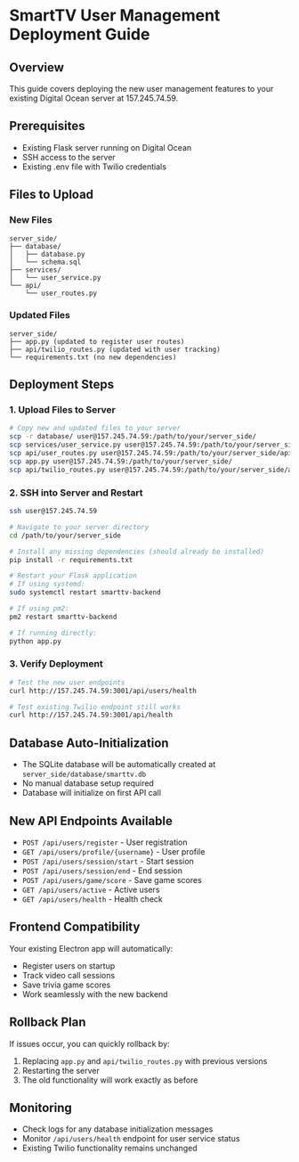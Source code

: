 # SmartTV User Management Deployment Guide

## Overview
This guide covers deploying the new user management features to your existing Digital Ocean server at 157.245.74.59.

## Prerequisites
- Existing Flask server running on Digital Ocean
- SSH access to the server
- Existing .env file with Twilio credentials

## Files to Upload

### New Files
```
server_side/
├── database/
│   ├── database.py
│   └── schema.sql
├── services/
│   └── user_service.py
└── api/
    └── user_routes.py
```

### Updated Files
```
server_side/
├── app.py (updated to register user routes)
├── api/twilio_routes.py (updated with user tracking)
└── requirements.txt (no new dependencies)
```

## Deployment Steps

### 1. Upload Files to Server
```bash
# Copy new and updated files to your server
scp -r database/ user@157.245.74.59:/path/to/your/server_side/
scp services/user_service.py user@157.245.74.59:/path/to/your/server_side/services/
scp api/user_routes.py user@157.245.74.59:/path/to/your/server_side/api/
scp app.py user@157.245.74.59:/path/to/your/server_side/
scp api/twilio_routes.py user@157.245.74.59:/path/to/your/server_side/api/
```

### 2. SSH into Server and Restart
```bash
ssh user@157.245.74.59

# Navigate to your server directory
cd /path/to/your/server_side

# Install any missing dependencies (should already be installed)
pip install -r requirements.txt

# Restart your Flask application
# If using systemd:
sudo systemctl restart smarttv-backend

# If using pm2:
pm2 restart smarttv-backend

# If running directly:
python app.py
```

### 3. Verify Deployment
```bash
# Test the new user endpoints
curl http://157.245.74.59:3001/api/users/health

# Test existing Twilio endpoint still works
curl http://157.245.74.59:3001/api/health
```

## Database Auto-Initialization
- The SQLite database will be automatically created at `server_side/database/smarttv.db`
- No manual database setup required
- Database will initialize on first API call

## New API Endpoints Available
- `POST /api/users/register` - User registration
- `GET /api/users/profile/{username}` - User profile
- `POST /api/users/session/start` - Start session
- `POST /api/users/session/end` - End session
- `POST /api/users/game/score` - Save game scores
- `GET /api/users/active` - Active users
- `GET /api/users/health` - Health check

## Frontend Compatibility
Your existing Electron app will automatically:
- Register users on startup
- Track video call sessions
- Save trivia game scores
- Work seamlessly with the new backend

## Rollback Plan
If issues occur, you can quickly rollback by:
1. Replacing `app.py` and `api/twilio_routes.py` with previous versions
2. Restarting the server
3. The old functionality will work exactly as before

## Monitoring
- Check logs for any database initialization messages
- Monitor `/api/users/health` endpoint for user service status
- Existing Twilio functionality remains unchanged